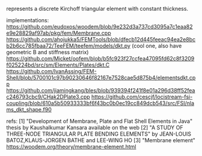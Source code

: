 ﻿represents a discrete Kirchoff triangular element with constant thickness.

implementations:
https://github.com/eudoxos/woodem/blob/9e232d3a737cd3095a7c1eaa82e9e28829af97ab/pkg/fem/Membrane.cpp
https://github.com/ahojukka5/FEMTools/blob/dfecb12d445feeac94ea2e8bcb2b6cc785fbaa72/TeeFEM/teefem/models/dkt.py (cool one, also have geometric B and stiffness matrix)
https://github.com/Micket/oofem/blob/b5fc923f27ccfea47095fd62c8f3209f025224bd/src/sm/Elements/Plates/dkt.C
https://github.com/IvanAssing/FEM-Shell/blob/5700101c97b90230646f82167e7528cae5d875b4/elementsdkt.cpp
https://github.com/jiamingkang/bles/blob/939394f241f8e01a296d38ff52feac246793cbc9/CHak2DPlate3.cpp
https://github.com/cescjf/locistream-fsi-coupling/blob/610a5b50933333bf6f43bc0b0ec19cc849dcb543/src/FSI/nlams_dkt_shape.f90

refs:
    [1] "Development of Membrane, Plate and Flat Shell Elements in Java" thesis by Kaushalkumar Kansara available on the web
    [2] "A STUDY OF THREE-NODE TRIANGULAR PLATE BENDING ELEMENTS" by JEAN-LOUIS BATOZ,KLAUS-JORGEN BATHE and LEE-WING HO
    [3] "Membrane element" https://woodem.org/theory/membrane-element.html